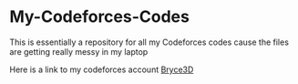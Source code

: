 # My-Codeforces-Codes
This is essentially a repository for all my Codeforces codes cause the files are getting really messy in my laptop

Here is a link to my codeforces account [Bryce3D](https://codeforces.com/profile/Bryce3D)
